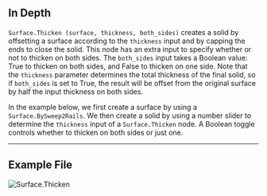<!--- Autodesk.DesignScript.Geometry.Surface.Thicken(surface, thickness, both_sides) --->
<!--- 5HLUQKT3UZOAWPJMHUXPRYXIG5HOMTLY5RMTZVDGAABIO5MZ3OVQ --->
## In Depth
`Surface.Thicken (surface, thickness, both_sides)` creates a solid by offsetting a surface according to the `thickness` input and by capping the ends to close the solid. This node has an extra input to specify whether or not to thicken on both sides. The `both_sides` input takes a Boolean value: True to thicken on both sides, and False to thicken on one side. Note that the `thickness` parameter determines the total thickness of the final solid, so if `both_sides` is set to True, the result will be offset from the original surface by half the input thickness on both sides.

In the example below, we first create a surface by using a `Surface.BySweep2Rails`. We then create a solid by using a number slider to determine the `thickness` input of a `Surface.Thicken` node. A Boolean toggle controls whether to thicken on both sides or just one.

___
## Example File

![Surface.Thicken](./5HLUQKT3UZOAWPJMHUXPRYXIG5HOMTLY5RMTZVDGAABIO5MZ3OVQ_img.jpg)
